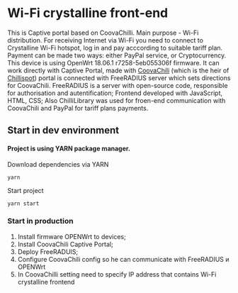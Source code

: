 # Wi-Fi crystalline front-end

This is Captive portal based on CoovaChilli. Main purpose - Wi-Fi distribution.
For receiving Internet via Wi-Fi you need to connect to Crystalline Wi-Fi hotspot,
log in and pay acccording to suitable tariff plan. Payment can be made two ways:
either PayPal service, or Cryptocurrency.
This device is using OpenWrt 18.06.1 r7258-5eb055306f firmware. It can work directly with Captive Portal,
made with [CoovaChili](https://coova.github.io/) (which is the heir of [Chillispot](http://www.chillispot.org/))
portal is connected with FreeRADIUS server which sets directions for CoovaChili.
FreeRADIUS is a server with open-source code, responsible for authorisation and autentification;
Frontend developed with JavaScript, HTML, CSS;
Also ChilliLibrary was used for froen-end communication with CoovaChili and PayPal for tariff plans payments.


## Start in dev environment

#### Project is using YARN package manager.

Download dependencies via YARN 

```yarn```

Start project

```yarn start```

### Start in production

 1) Install firmware OPENWrt to devices;
 2) Install CoovaChili Captive Portal;
 3) Deploy FreeRADUIS;
 4) Configure CoovaChili config so he can communicate with FreeRADIUS и OPENWrt
 5) In CoovaChilli setting need to specify IP address that contains Wi-Fi crystalline frontend


